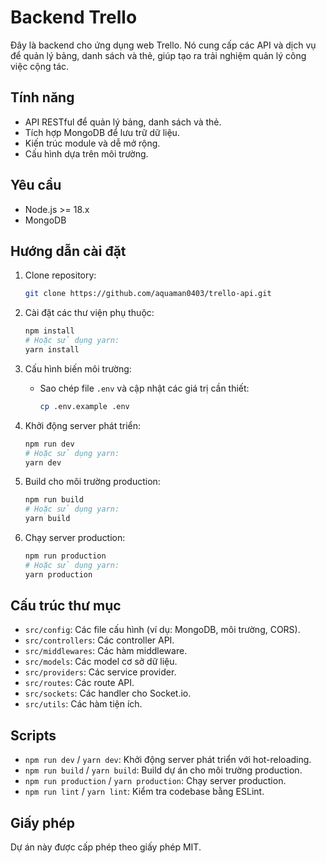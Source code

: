 # Backend Trello

Đây là backend cho ứng dụng web Trello. Nó cung cấp các API và dịch vụ để quản lý bảng, danh sách và thẻ, giúp tạo ra trải nghiệm quản lý công việc cộng tác.

## Tính năng

- API RESTful để quản lý bảng, danh sách và thẻ.
- Tích hợp MongoDB để lưu trữ dữ liệu.
- Kiến trúc module và dễ mở rộng.
- Cấu hình dựa trên môi trường.

## Yêu cầu

- Node.js >= 18.x
- MongoDB

## Hướng dẫn cài đặt

1. Clone repository:
   ```bash
   git clone https://github.com/aquaman0403/trello-api.git
   ```

2. Cài đặt các thư viện phụ thuộc:
   ```bash
   npm install
   # Hoặc sử dụng yarn:
   yarn install
   ```

3. Cấu hình biến môi trường:
   - Sao chép file `.env` và cập nhật các giá trị cần thiết:
     ```bash
     cp .env.example .env
     ```

4. Khởi động server phát triển:
   ```bash
   npm run dev
   # Hoặc sử dụng yarn:
   yarn dev
   ```

5. Build cho môi trường production:
   ```bash
   npm run build
   # Hoặc sử dụng yarn:
   yarn build
   ```

6. Chạy server production:
   ```bash
   npm run production
   # Hoặc sử dụng yarn:
   yarn production
   ```

## Cấu trúc thư mục

- `src/config`: Các file cấu hình (ví dụ: MongoDB, môi trường, CORS).
- `src/controllers`: Các controller API.
- `src/middlewares`: Các hàm middleware.
- `src/models`: Các model cơ sở dữ liệu.
- `src/providers`: Các service provider.
- `src/routes`: Các route API.
- `src/sockets`: Các handler cho Socket.io.
- `src/utils`: Các hàm tiện ích.

## Scripts

- `npm run dev` / `yarn dev`: Khởi động server phát triển với hot-reloading.
- `npm run build` / `yarn build`: Build dự án cho môi trường production.
- `npm run production` / `yarn production`: Chạy server production.
- `npm run lint` / `yarn lint`: Kiểm tra codebase bằng ESLint.

## Giấy phép

Dự án này được cấp phép theo giấy phép MIT.
